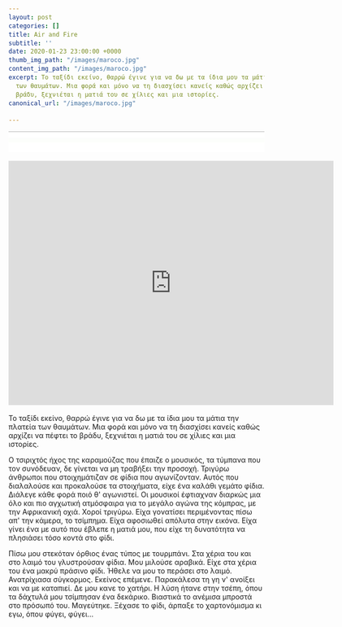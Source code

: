 ```yaml
---
layout: post
categories: []
title: Air and Fire
subtitle: ''
date: 2020-01-23 23:00:00 +0000
thumb_img_path: "/images/maroco.jpg"
content_img_path: "/images/maroco.jpg"
excerpt: Το ταξίδι εκείνο, θαρρώ έγινε για να δω με τα ίδια μου τα μάτια την πλατεία
  των θαυμάτων. Μια φορά και μόνο να τη διασχίσει κανείς καθώς αρχίζει να πέφτει το
  βράδυ, ξεχνιέται η ματιά του σε χίλιες και μια ιστορίες.
canonical_url: "/images/maroco.jpg"

---
```

![](/images/bwok-2.jpg)

<iframe src="https://player.vimeo.com/video/3769589" width="640" height="480" frameborder="0" allow="autoplay; fullscreen" allowfullscreen></iframe>

Το ταξίδι εκείνο, θαρρώ έγινε για να δω με τα ίδια μου τα μάτια την πλατεία των θαυμάτων. Μια φορά και μόνο να τη διασχίσει κανείς καθώς αρχίζει να πέφτει το βράδυ, ξεχνιέται η ματιά του σε χίλιες και μια ιστορίες.

Ο τσιριχτός ήχος της καραμούζας που έπαιζε ο μουσικός, τα τύμπανα που τον συνόδευαν, δε γίνεται να μη τραβήξει την προσοχή. Τριγύρω άνθρωποι που στοιχημάτιζαν σε φίδια που αγωνίζονταν. Αυτός που διαλαλούσε και προκαλούσε τα στοιχήματα, είχε ένα καλάθι γεμάτο φίδια. Διάλεγε κάθε φορά ποιό θ' αγωνιστεί. Οι μουσικοί έφτιαχναν διαρκώς μια όλο και πιο αγχωτική ατμόσφαιρα για το μεγάλο αγώνα της κόμπρας, με την Αφρικανική οχιά. Χοροί τριγύρω. Είχα γονατίσει περιμένοντας πίσω απ' την κάμερα, το τσίμπημα. Είχα αφοσιωθεί απόλυτα στην εικόνα. Είχα γίνει ένα με αυτό που έβλεπε η ματιά μου, που είχε τη δυνατότητα να πλησιάσει τόσο κοντά στο φίδι. 

Πίσω μου στεκόταν όρθιος ένας τύπος με τουρμπάνι. Στα χέρια του και στο λαιμό του γλυστρούσαν φίδια. Μου μιλούσε αραβικά. Είχε στα χέρια του ένα μακρύ πράσινο φίδι. Ήθελε να μου το περάσει στο λαιμό. Ανατρίχιασα σύγκορμος. Εκείνος επέμενε. Παρακάλεσα τη γη ν' ανοίξει και να με καταπιεί. Δε μου κανε το χατήρι. Η λύση ήτανε στην τσέπη, όπου τα δάχτυλά μου τσίμπησαν ένα δεκάρικο. Βιαστικά το ανέμισα μπροστά στο πρόσωπό του. Μαγεύτηκε. Ξέχασε το φίδι, άρπαξε το χαρτονόμισμα κι εγω, όπου φύγει, φύγει...